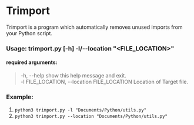 # Trimport

Trimport is a program which automatically removes unused imports from your Python script.

### Usage: trimport.py [-h] -l/--location "<FILE_LOCATION>"

 #### required arguments:
 > -h, --help            show this help message and exit. \
 > -l FILE_LOCATION,
 > --location FILE_LOCATION   Location of Target file.
 
 ### Example: 
 
 1. `python3 trimport.py -l "Documents/Python/utils.py"`
 2. `python3 trimport.py --location "Documents/Python/utils.py"`
 


